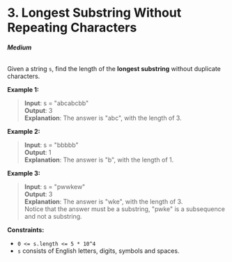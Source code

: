 # 3. Longest Substring Without Repeating Characters
###### **Medium**

Given a string `s`, find the length of the **longest substring** without duplicate characters.
 

**Example 1:**

> **Input**: s = "abcabcbb"  
**Output**: 3  
**Explanation**: The answer is "abc", with the length of 3.  

**Example 2:**

> **Input**: s = "bbbbb"  
**Output**: 1  
**Explanation**: The answer is "b", with the length of 1.  

**Example 3:**

> **Input**: s = "pwwkew"  
**Output**: 3  
**Explanation**: The answer is "wke", with the length of 3.  
Notice that the answer must be a substring, "pwke" is a subsequence and not a substring.

**Constraints:**

- `0 <= s.length <= 5 * 10^4`
- `s` consists of English letters, digits, symbols and spaces.
